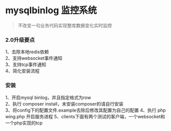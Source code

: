 mysqlbinlog 监控系统
====
>不改变一句业务代码实现整库数据变化实时监控

### 2.0升级要点
1、去除本地redis依赖    
2、支持websocket事件通知    
3、支持tcp事件通知    
4、简化安装流程  
   
### 安装
1、开启mysql binlog，并且指定格式为row      
2、执行 composer install，未安装composer的请自行安装      
3、将config下的配置文件.example去除后修改其配置为自己的配置
4、执行 php wing.php 开启服务进程
5、clients下面有两个测试的客户端，一个websocket和一个php实现的tcp   